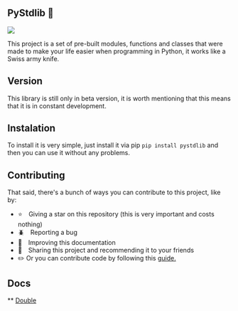 ## PyStdlib 🐍

<img src="./img/logo.png">

This project is a set of pre-built modules, functions and classes that were made to make your life easier when programming in Python, it works like a Swiss army knife.

## Version

This library is still only in beta version, it is worth mentioning that this means that it is in constant development.

## Instalation

To install it is very simple, just install it via pip ```pip install pystdlib``` and then you can use it without any problems.

## Contributing

That said, there's a bunch of ways you can contribute to this project, like by:

* ⭐ Giving a star on this repository (this is very important and costs nothing)
* 🪲 Reporting a bug
* 📄 Improving this documentation
* 🚨 Sharing this project and recommending it to your friends
* ✏️ Or you can contribute code by following this <a href="./docs/CONTRIBUTING.md">guide.</a>

## Docs

** <a href="./docs/DOUBLE.md"> Double </a>
